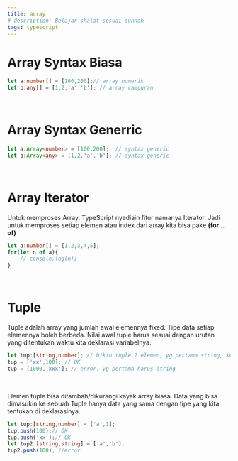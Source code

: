 ```yaml
---
title: array
# description: Belajar shalat sesuai sunnah
tags: typescript
---
```


# Array Syntax Biasa
```ts
let a:number[] = [100,200];// array numerik
let b:any[] = [1,2,'a','b']; // array campuran
```
<br>

# Array Syntax Generric
```ts
let a:Array<number> = [100,200];  // syntax generic
let b:Array<any> = [1,2,'a','b']; // syntax generic
```
<br>

# Array Iterator
Untuk memproses Array, TypeScript nyediain fitur namanya Iterator. Jadi untuk memproses
setiap elemen atau index dari array kita bisa pake **(for .. of)**
```ts
let a:number[] = [1,2,3,4,5];
for(let n of a){
    // console.log(n);
}
```
<br>

# Tuple
Tuple adalah array yang jumlah awal elemennya fixed. Tipe data setiap elemennya boleh
berbeda. Nilai awal tuple harus sesuai dengan urutan yang ditentukan waktu kita deklarasi
variabelnya.
```ts
let tup:[string,number]; // bikin tuple 2 elemen, yg pertama string, kedua numerik
tup = ['xx',100]; // OK
tup = [1000,'xxx']; // error, yg pertama harus string
```
<br>

Elemen tuple bisa ditambah/dikurangi kayak array biasa. Data yang bisa dimasukin ke
sebuah Tuple hanya data yang sama dengan tipe yang kita tentukan di deklarasinya.

```ts
let tup:[string,number] = ['a',1];
tup.push(100);// OK
tup.push('xx');// OK
let tup2:[string,string] = ['a','b'];
tup2.push(100); //error
```
<br>